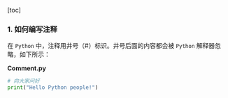 [toc]

### 1. 如何编写注释

在 `Python` 中，注释用井号（#）标识。井号后面的内容都会被 `Python` 解释器忽略，如下所示：

**Comment.py**

```python
# 向大家问好
print("Hello Python people!")
```

